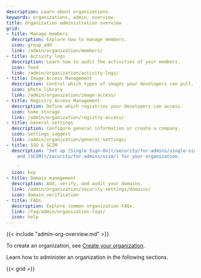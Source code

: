 ```yaml
---
description: Learn about organizations.
keywords: organizations, admin, overview
title: Organization administration overview
grid:
- title: Manage members
  description: Explore how to manage members.
  icon: group_add
  link: /admin/organization/members/
- title: Activity logs
  description: Learn how to audit the activities of your members.
  icon: feed
  link: /admin/organization/activity-logs/
- title: Image Access Management
  description: Control which types of images your developers can pull.
  icon: photo_library
  link: /admin/organization/image-access/
- title: Registry Access Management
  description: Define which registries your developers can access.
  icon: home_storage
  link: /admin/organization/registry-access/
- title: General settings
  description: Configure general information or create a company.
  icon: settings_suggest
  link: /admin/organization/general-settings/
- title: SSO & SCIM
  description: 'Set up [Single Sign-On](/security/for-admins/single-sign-on/)
    and [SCIM](/security/for-admins/scim/) for your organization.

    '
  icon: key
- title: Domain management
  description: Add, verify, and audit your domains.
  link: /admin/organization/security-settings/domains/
  icon: domain_verification
- title: FAQs
  description: Explore common organization FAQs.
  link: /faq/admin/organization-faqs/
  icon: help
---
```


{{< include "admin-org-overview.md" >}}

To create an organization, see [Create your organization](../organization/orgs.md).

Learn how to administer an organization in the following sections.

{{< grid >}}